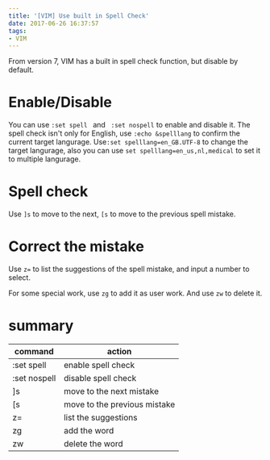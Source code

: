 ```yaml
---
title: '[VIM] Use built in Spell Check'
date: 2017-06-26 16:37:57
tags:
- VIM
---
```

From version 7, VIM has a built in spell check function, but disable by default.

# Enable/Disable

You can use ``` :set spell  ``` and ``` :set nospell``` to enable and disable it. The spell check isn't only for English, use ``` :echo &spelllang ``` to confirm the current target langurage. Use``` :set spelllang=en_GB.UTF-8 ``` to change the target langurage, also you can use ``` set spelllang=en_us,nl,medical ``` to set it to multiple langurage.



# Spell check

Use ```]s``` to move to the next, ``` [s ``` to move to the previous spell mistake.

# Correct the mistake

Use ``` z= ``` to list the suggestions of the spell mistake, and input a number
to select. 

For some special work, use ``` zg ``` to add it as user work. And use ``` zw ``` to delete it.

# summary

| command      | action     |
| ------------ | ---------- |
| :set spell   | enable spell check |
| :set nospell | disable spell check |
| ]s           | move to the next mistake | 
| [s           | move to the previous mistake | 
| z=           | list the suggestions |
| zg           | add the word         |
| zw           | delete the word      |
